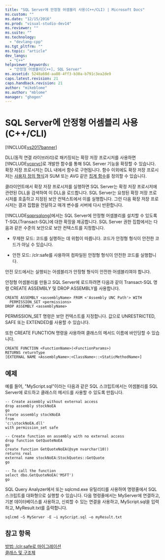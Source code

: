 ```yaml
---
title: "SQL Server에 안정형 어셈블리 사용(C++/CLI) | Microsoft Docs"
ms.custom: ""
ms.date: "12/15/2016"
ms.prod: "visual-studio-dev14"
ms.reviewer: ""
ms.suite: ""
ms.technology: 
  - "devlang-cpp"
ms.tgt_pltfrm: ""
ms.topic: "article"
dev_langs: 
  - "C++"
helpviewer_keywords: 
  - "안정형 어셈블리[C++], SQL Server"
ms.assetid: 5248a60d-aa88-4ff3-b30a-b791c3ea2de9
caps.latest.revision: 21
caps.handback.revision: 21
author: "mikeblome"
ms.author: "mblome"
manager: "ghogen"
---
```

# SQL Server에 안정형 어셈블리 사용(C++/CLI)
[!INCLUDE[vs2017banner](../assembler/inline/includes/vs2017banner.md)]

DLL\(동적 연결 라이브러리\)로 패키징되는 확장 저장 프로시저를 사용하면 [!INCLUDE[vcprvc](../build/includes/vcprvc_md.md)]로 개발한 함수를 통해 SQL Server 기능을 확장할 수 있습니다.  확장 저장 프로시저는 DLL 내에서 함수로 구현됩니다.  함수 이외에도 확장 저장 프로시저는 [사용자 정의 형식](../cpp/classes-and-structs-cpp.md)과 SUM 또는 AVG 같은 [집계 함수](http://msdn.microsoft.com/ko-kr/de255454-f45e-4281-81f9-bc61893ac5da)를 정의할 수 있습니다.  
  
 클라이언트에서 확장 저장 프로시저를 실행하면 SQL Server는 확정 저장 프로시저에 관련된 DLL을 검색하여 이 DLL을 로드합니다.  SQL Server는 요청된 확장 저장 프로시저를 호출하고 지정된 보안 컨텍스트에서 이를 실행합니다.  그런 다음 확장 저장 프로시저는 결과 집합을 전달하고 매개 변수를 서버에 다시 반환합니다.  
  
 [!INCLUDE[sqprsqlong](../dotnet/includes/sqprsqlong_md.md)]에서는 SQL Server에 안정형 어셈블리를 설치할 수 있도록 T\-SQL\(Transact\-SQL\)에 대한 확장을 제공합니다.  SQL Server 권한 집합에서는 다음과 같은 수준의 보안으로 보안 컨텍스트를 지정합니다.  
  
-   무제한 모드: 코드를 실행하는 데 위험이 따릅니다. 코드가 안정형 형식이 안전한 코드가 아닐 수 있습니다.  
  
-   안전 모드: \/clr:safe를 사용하여 컴파일된 안정형 형식이 안전한 코드를 실행합니다.  
  
 안전 모드에서는 실행되는 어셈블리가 안정형 형식이 안전한 어셈블리여야 합니다.  
  
 안정형 어셈블리를 만들고 SQL Server에 로드하려면 다음과 같이 Transact\-SQL 명령 CREATE ASSEMBLY 및 DROP ASSEMBLY를 사용합니다.  
  
```  
CREATE ASSEMBLY <assemblyName> FROM <'Assembly UNC Path'> WITH   
  PERMISSION_SET <permissions>  
DROP ASSEMBLY <assemblyName>  
```  
  
 PERMISSION\_SET 명령은 보안 컨텍스트를 지정합니다. 값으로 UNRESTRICTED, SAFE 또는 EXTENDED를 사용할 수 있습니다.  
  
 또한 CREATE FUNCTION 명령을 사용하여 클래스의 메서드 이름에 바인딩할 수 있습니다.  
  
```  
CREATE FUNCTION <FunctionName>(<FunctionParams>)  
RETURNS returnType  
[EXTERNAL NAME <AssemblyName>:<ClassName>::<StaticMethodName>]  
```  
  
## 예제  
 예를 들어, "MyScript.sql"이라는 다음과 같은 SQL 스크립트에서는 어셈블리를 SQL Server에 로드하고 클래스의 메서드를 사용할 수 있도록 만듭니다.  
  
```  
-- Create assembly without external access  
drop assembly stockNoEA  
go  
create assembly stockNoEA  
from   
'c:\stockNoEA.dll'  
with permission_set safe  
  
-- Create function on assembly with no external access  
drop function GetQuoteNoEA  
go  
create function GetQuoteNoEA(@sym nvarchar(10))  
returns real  
external name stockNoEA:StockQuotes::GetQuote  
go  
  
-- To call the function  
select dbo.GetQuoteNoEA('MSFT')  
go  
```  
  
 SQL Query Analyzer에서 또는 sqlcmd.exe 유틸리티를 사용하여 명령줄에서 SQL 스크립트를 대화형으로 실행할 수 있습니다.  다음 명령줄에서는 MyServer에 연결하고, 기본 데이터베이스를 사용하고, 신뢰할 수 있는 연결을 사용하고, MyScript.sql을 입력하고, MyResult.txt를 출력합니다.  
  
```  
sqlcmd –S MyServer -E –i myScript.sql –o myResult.txt  
```  
  
## 참고 항목  
 [방법: \/clr:safe로 마이그레이션](../dotnet/how-to-migrate-to-clr-safe-cpp-cli.md)   
 [클래스 및 구조체](../cpp/classes-and-structs-cpp.md)